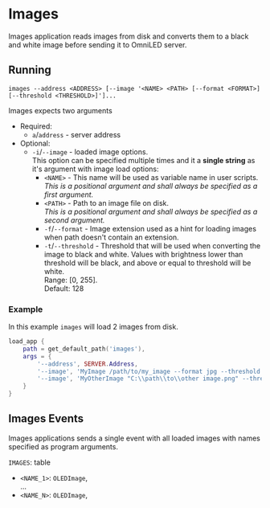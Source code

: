# Images

Images application reads images from disk and converts them to a black and white image before
sending it to OmniLED server.

## Running

```
images --address <ADDRESS> [--image '<NAME> <PATH> [--format <FORMAT>] [--threshold <THRESHOLD>]']...
```

Images expects two arguments

- Required:
    - `a`/`address` - server address
- Optional:
    - `-i`/`--image` - loaded image options.  
      This option can be specified multiple times and it a **single string** as it's argument with
      image load options:
        - `<NAME>` - This name will be used as variable name in user scripts.  
          _This is a positional argument and shall always be specified as a first argument._
        - `<PATH>` - Path to an image file on disk.  
          _This is a positional argument and shall always be specified as a second argument._
        - `-f`/`--format` - Image extension used as a hint for loading images when path doesn't
          contain an extension.
        - `-t`/`--threshold` - Threshold that will be used when converting the image to black and
          white. Values with brightness lower than threshold will be black, and above or equal to
          threshold will be white.  
          Range: [0, 255].  
          Default: 128

### Example

In this example `images` will load 2 images from disk.

```lua
load_app {
    path = get_default_path('images'),
    args = {
        '--address', SERVER.Address,
        '--image', 'MyImage /path/to/my_image --format jpg --threshold 77',
        '--image', 'MyOtherImage "C:\\path\\to\\other image.png" --threshold 159',
    }
}
```

## Images Events

Images applications sends a single event with all loaded images with names specified as program
arguments.

`IMAGES`: table

- `<NAME_1>`: `OLEDImage`,  
  ...
- `<NAME_N>`: `OLEDImage`,